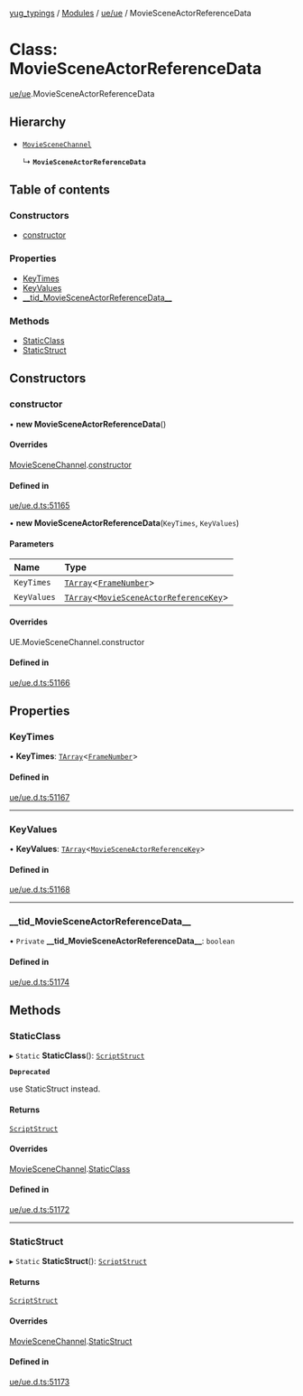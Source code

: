 [yug_typings](../README.md) / [Modules](../modules.md) / [ue/ue](../modules/ue_ue.md) / MovieSceneActorReferenceData

# Class: MovieSceneActorReferenceData

[ue/ue](../modules/ue_ue.md).MovieSceneActorReferenceData

## Hierarchy

- [`MovieSceneChannel`](ue_ue.MovieSceneChannel.md)

  ↳ **`MovieSceneActorReferenceData`**

## Table of contents

### Constructors

- [constructor](ue_ue.MovieSceneActorReferenceData.md#constructor)

### Properties

- [KeyTimes](ue_ue.MovieSceneActorReferenceData.md#keytimes)
- [KeyValues](ue_ue.MovieSceneActorReferenceData.md#keyvalues)
- [\_\_tid\_MovieSceneActorReferenceData\_\_](ue_ue.MovieSceneActorReferenceData.md#__tid_moviesceneactorreferencedata__)

### Methods

- [StaticClass](ue_ue.MovieSceneActorReferenceData.md#staticclass)
- [StaticStruct](ue_ue.MovieSceneActorReferenceData.md#staticstruct)

## Constructors

### constructor

• **new MovieSceneActorReferenceData**()

#### Overrides

[MovieSceneChannel](ue_ue.MovieSceneChannel.md).[constructor](ue_ue.MovieSceneChannel.md#constructor)

#### Defined in

[ue/ue.d.ts:51165](https://github.com/YugMetaverse/yug_typings/blob/25cad34/ue/ue.d.ts#L51165)

• **new MovieSceneActorReferenceData**(`KeyTimes`, `KeyValues`)

#### Parameters

| Name | Type |
| :------ | :------ |
| `KeyTimes` | [`TArray`](../interfaces/ue_puerts.TArray.md)<[`FrameNumber`](ue_ue.FrameNumber.md)\> |
| `KeyValues` | [`TArray`](../interfaces/ue_puerts.TArray.md)<[`MovieSceneActorReferenceKey`](ue_ue.MovieSceneActorReferenceKey.md)\> |

#### Overrides

UE.MovieSceneChannel.constructor

#### Defined in

[ue/ue.d.ts:51166](https://github.com/YugMetaverse/yug_typings/blob/25cad34/ue/ue.d.ts#L51166)

## Properties

### KeyTimes

• **KeyTimes**: [`TArray`](../interfaces/ue_puerts.TArray.md)<[`FrameNumber`](ue_ue.FrameNumber.md)\>

#### Defined in

[ue/ue.d.ts:51167](https://github.com/YugMetaverse/yug_typings/blob/25cad34/ue/ue.d.ts#L51167)

___

### KeyValues

• **KeyValues**: [`TArray`](../interfaces/ue_puerts.TArray.md)<[`MovieSceneActorReferenceKey`](ue_ue.MovieSceneActorReferenceKey.md)\>

#### Defined in

[ue/ue.d.ts:51168](https://github.com/YugMetaverse/yug_typings/blob/25cad34/ue/ue.d.ts#L51168)

___

### \_\_tid\_MovieSceneActorReferenceData\_\_

• `Private` **\_\_tid\_MovieSceneActorReferenceData\_\_**: `boolean`

#### Defined in

[ue/ue.d.ts:51174](https://github.com/YugMetaverse/yug_typings/blob/25cad34/ue/ue.d.ts#L51174)

## Methods

### StaticClass

▸ `Static` **StaticClass**(): [`ScriptStruct`](ue_ue.ScriptStruct.md)

**`Deprecated`**

use StaticStruct instead.

#### Returns

[`ScriptStruct`](ue_ue.ScriptStruct.md)

#### Overrides

[MovieSceneChannel](ue_ue.MovieSceneChannel.md).[StaticClass](ue_ue.MovieSceneChannel.md#staticclass)

#### Defined in

[ue/ue.d.ts:51172](https://github.com/YugMetaverse/yug_typings/blob/25cad34/ue/ue.d.ts#L51172)

___

### StaticStruct

▸ `Static` **StaticStruct**(): [`ScriptStruct`](ue_ue.ScriptStruct.md)

#### Returns

[`ScriptStruct`](ue_ue.ScriptStruct.md)

#### Overrides

[MovieSceneChannel](ue_ue.MovieSceneChannel.md).[StaticStruct](ue_ue.MovieSceneChannel.md#staticstruct)

#### Defined in

[ue/ue.d.ts:51173](https://github.com/YugMetaverse/yug_typings/blob/25cad34/ue/ue.d.ts#L51173)

